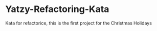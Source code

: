 # Yatzy-Refactoring-Kata
Kata for refactorice, this is the first project for the Christmas Holidays
